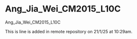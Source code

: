 # Ang_Jia_Wei_CM2015_L10C
Ang_Jia_Wei_CM2015_L10C

This is line is added in remote repository on 21/1/25 at 10:29am.
